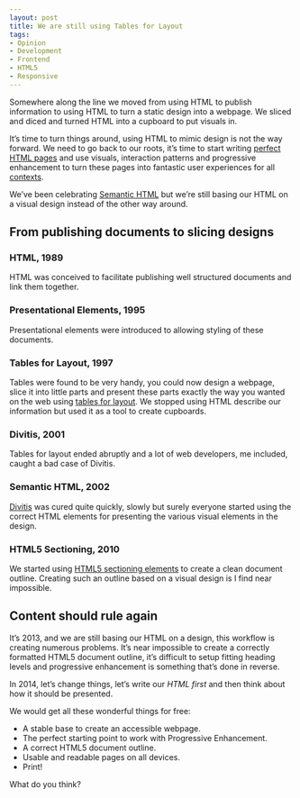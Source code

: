 ```yaml
---
layout: post
title: We are still using Tables for Layout
tags:
- Opinion
- Development
- Frontend
- HTML5
- Responsive
---
```


Somewhere along the line we moved from using HTML to publish information to using HTML to turn a static design into a webpage. We sliced and diced and turned HTML into a cupboard to put visuals in.

It’s time to turn things around, using HTML to mimic design is not the way forward. We need to go back to our roots, it’s time to start writing [perfect HTML pages](http://nerd.vasilis.nl/what-is-perfect-website/) and use visuals, interaction patterns and progressive enhancement to turn these pages into fantastic user experiences for all [contexts](http://conditionerjs.com/).

We’ve been celebrating [Semantic HTML](http://en.wikipedia.org/wiki/Semantic_HTML) but we’re still basing our HTML on a visual design instead of the other way around.

## From publishing documents to slicing designs

### HTML, 1989
HTML was conceived to facilitate publishing well structured documents and link them together.

### Presentational Elements, 1995
Presentational elements were introduced to allowing styling of these documents.

### Tables for Layout, 1997
Tables were found to be very handy, you could now design a webpage, slice it into little parts and present these parts exactly the way you wanted on the web using [tables for layout](http://en.wikipedia.org/wiki/Tableless_web_design). We stopped using HTML describe our information but used it as a tool to create cupboards.

### Divitis, 2001
Tables for layout ended abruptly and a lot of web developers, me included, caught a bad case of Divitis.

### Semantic HTML, 2002
[Divitis](http://en.wiktionary.org/wiki/divitis) was cured quite quickly, slowly but surely everyone started using the correct HTML elements for presenting the various visual elements in the design.

### HTML5 Sectioning, 2010
We started using [HTML5 sectioning elements](http://html5doctor.com/outlines/) to create a clean document outline. Creating such an outline based on a visual design is I find near impossible.


## Content should rule again

It’s 2013, and we are still basing our HTML on a design, this workflow is creating numerous problems. It’s near impossible to create a correctly formatted HTML5 document outline, it’s difficult to setup fitting heading levels and progressive enhancement is something that’s done in reverse.

In 2014, let’s change things, let’s write our *HTML first* and then think about how it should be presented.

We would get all these wonderful things for free:

- A stable base to create an accessible webpage.
- The perfect starting point to work with Progressive Enhancement.
- A correct HTML5 document outline.
- Usable and readable pages on all devices.
- Print!

What do you think?